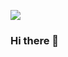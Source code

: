 ![](https://r7q6w9z6.rocketcdn.me/career/wp-content/uploads/2020/03/full-stack-development.gif)
### Hi there 👋

<!--
**jalvarado-2020134/jalvarado-2020134** is a ✨ _special_ ✨ repository because its `README.md` (this file) appears on your GitHub profile.

Here are some ideas to get you started:

- 🔭 I’m currently working on ...
- 🌱 I’m currently learning ...
- 👯 I’m looking to collaborate on ...
- 🤔 I’m looking for help with ...
- 💬 Ask me about ...
- 📫 How to reach me: ...
- 😄 Pronouns: ...
- ⚡ Fun fact: ...
-->
